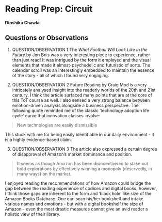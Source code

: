 # Reading Prep: Circuit 

#### Dipshika Chawla

## Questions or Observations

1. QUESTION/OBSERVATION 1
The _What Football Will Look Like in the Future_ by Jon Bois was a very interesting piece to experience, rather than just read! It was intrigued by the form it employed and the visual elements that made it almost-psychedelic and futuristic of sorts. The calendar scroll was an interestingly embedded to maintain the essence of the story - all of which I found very engaging. 

2. QUESTION/OBSERVATION 2
Future Reading by Craig Mod is a very intricately analysed insight into the readerly worlds of the 20th and 21st century. I think the article surfaced many points that are at the core of this ToT course as well. I also sensed a very strong balance between emotion-driven analysis alongside a business perspective. The following quote reminded me of the classic ‘technology adoption life cycle’ curve that innovation classes involve:
>New technologies are easily dismissible

This stuck with me for being easily identifiable in our daily environment - it is a highly evidence-based claim.

3. QUESTION/OBSERVATION 3
The article also expressed a certain degree of disapproval of Amazon’s market dominance and position.
> It seems as though Amazon has been disincentivised to stake out bold explorations by effectively winning a monopoly (deservedly, in many ways) on the market.


I enjoyed reading the recommendations of how Amazon could bridge the gap between the reading experience of codices and digital books, however, I think those gaps are inherent to the form and ‘black hole’ like size of the Amazon Books Database. One can scan his/her bookshelf and intake various names and emotions - but with a digital bookshelf the size of Amazon - even the most drastic measures cannot give an avid reader a holistic view of their library.

